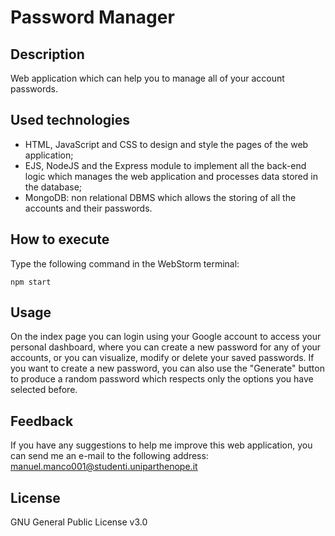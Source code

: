 # Password Manager

## Description
Web application which can help you to manage all of your account passwords.

## Used technologies
- HTML, JavaScript and CSS to design and style the pages of the web application;
- EJS, NodeJS and the Express module to implement all the back-end logic which manages the web application and processes data stored in the database;
- MongoDB: non relational DBMS which allows the storing of all the accounts and their passwords.

## How to execute
Type the following command in the WebStorm terminal:
````
npm start
````

## Usage
On the index page you can login using your Google account to access your personal dashboard, where you can create a new password for any of your accounts, or you can visualize, modify or delete your saved passwords.
If you want to create a new password, you can also use the "Generate" button to produce a random password which respects only the options you have selected before.

## Feedback
If you have any suggestions to help me improve this web application, you can send me an e-mail to the following address: manuel.manco001@studenti.uniparthenope.it

## License
GNU General Public License v3.0